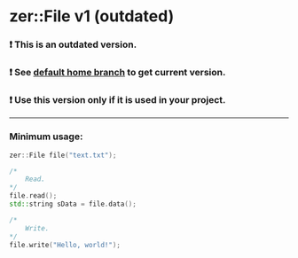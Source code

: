 # zer::File v1 (outdated)

### :exclamation: This is an outdated version.
### :exclamation: See [default home branch](https://github.com/ZERDICORP/file-lib) to get current version.
### :exclamation: Use this version only if it is used in your project.

***

### Minimum usage:
```cpp
zer::File file("text.txt");

/*
    Read.
*/
file.read();
std::string sData = file.data();

/*
    Write.
*/
file.write("Hello, world!");
```
